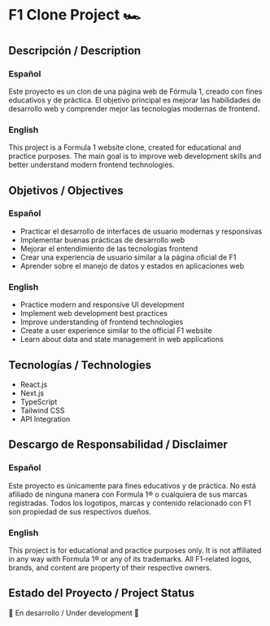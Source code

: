 # F1 Clone Project 🏎️

## Descripción / Description

### Español

Este proyecto es un clon de una página web de Fórmula 1, creado con fines educativos y de práctica. El objetivo principal es mejorar las habilidades de desarrollo web y comprender mejor las tecnologías modernas de frontend.

### English

This project is a Formula 1 website clone, created for educational and practice purposes. The main goal is to improve web development skills and better understand modern frontend technologies.

## Objetivos / Objectives

### Español

- Practicar el desarrollo de interfaces de usuario modernas y responsivas
- Implementar buenas prácticas de desarrollo web
- Mejorar el entendimiento de las tecnologías frontend
- Crear una experiencia de usuario similar a la página oficial de F1
- Aprender sobre el manejo de datos y estados en aplicaciones web

### English

- Practice modern and responsive UI development
- Implement web development best practices
- Improve understanding of frontend technologies
- Create a user experience similar to the official F1 website
- Learn about data and state management in web applications

## Tecnologías / Technologies

- React.js
- Next.js
- TypeScript
- Tailwind CSS
- API Integration

## Descargo de Responsabilidad / Disclaimer

### Español

Este proyecto es únicamente para fines educativos y de práctica. No está afiliado de ninguna manera con Formula 1® o cualquiera de sus marcas registradas. Todos los logotipos, marcas y contenido relacionado con F1 son propiedad de sus respectivos dueños.

### English

This project is for educational and practice purposes only. It is not affiliated in any way with Formula 1® or any of its trademarks. All F1-related logos, brands, and content are property of their respective owners.

## Estado del Proyecto / Project Status

🚧 En desarrollo / Under development 🚧
